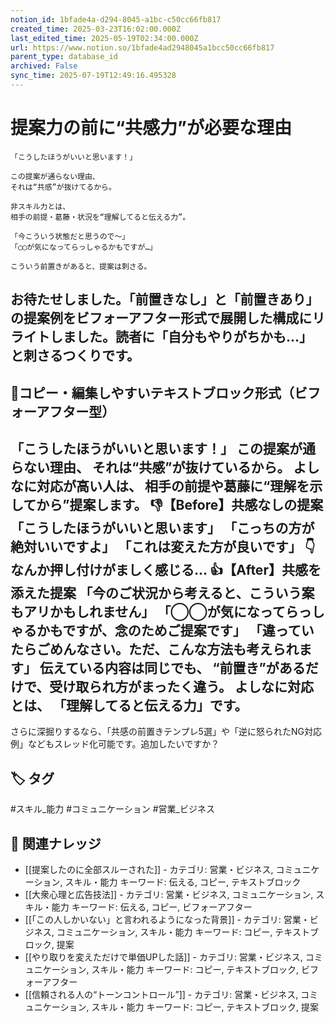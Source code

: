 ```yaml
---
notion_id: 1bfade4a-d294-8045-a1bc-c50cc66fb817
created_time: 2025-03-23T16:02:00.000Z
last_edited_time: 2025-05-19T02:34:00.000Z
url: https://www.notion.so/1bfade4ad2948045a1bcc50cc66fb817
parent_type: database_id
archived: False
sync_time: 2025-07-19T12:49:16.495328
---
```


# 提案力の前に“共感力”が必要な理由

```plain text
「こうしたほうがいいと思います！」

この提案が通らない理由、
それは“共感”が抜けてるから。

非スキル力とは、
相手の前提・葛藤・状況を“理解してると伝える力”。

「今こういう状態だと思うので〜」
「◯◯が気になってらっしゃるかもですが…」

こういう前置きがあると、提案は刺さる。
```
お待たせしました。「前置きなし」と「前置きあり」の提案例をビフォーアフター形式で展開した構成にリライトしました。読者に「自分もやりがちかも…」と刺さるつくりです。
---
## 📄コピー・編集しやすいテキストブロック形式（ビフォーアフター型）
「こうしたほうがいいと思います！」
この提案が通らない理由、
それは“共感”が抜けているから。
よしなに対応が高い人は、
相手の前提や葛藤に“理解を示してから”提案します。
👎【Before】共感なしの提案
「こうしたほうがいいと思います」
「こっちの方が絶対いいですよ」
「これは変えた方が良いです」
👇なんか押し付けがましく感じる…
👍【After】共感を添えた提案
「今のご状況から考えると、こういう案もアリかもしれません」
「◯◯が気になってらっしゃるかもですが、念のためご提案です」
「違っていたらごめんなさい。ただ、こんな方法も考えられます」
伝えている内容は同じでも、
“前置き”があるだけで、受け取られ方がまったく違う。
よしなに対応とは、
「理解してると伝える力」です。
---
さらに深掘りするなら、「共感の前置きテンプレ5選」や「逆に怒られたNG対応例」などもスレッド化可能です。追加したいですか？

## 🏷️ タグ
#スキル_能力 #コミュニケーション #営業_ビジネス

## 🔗 関連ナレッジ
- [[提案したのに全部スルーされた]] - カテゴリ: 営業・ビジネス, コミュニケーション, スキル・能力 キーワード: 伝える, コピー, テキストブロック
- [[大衆心理と広告技法]] - カテゴリ: 営業・ビジネス, コミュニケーション, スキル・能力 キーワード: 伝える, コピー, ビフォーアフター
- [[「この人しかいない」と言われるようになった背景]] - カテゴリ: 営業・ビジネス, コミュニケーション, スキル・能力 キーワード: コピー, テキストブロック, 提案
- [[やり取りを変えただけで単価UPした話]] - カテゴリ: 営業・ビジネス, コミュニケーション, スキル・能力 キーワード: コピー, テキストブロック, ビフォーアフター
- [[信頼される人の“トーンコントロール”]] - カテゴリ: 営業・ビジネス, コミュニケーション, スキル・能力 キーワード: コピー, テキストブロック, 提案
